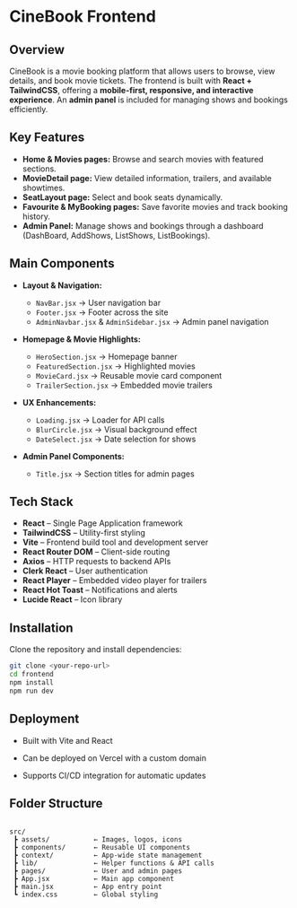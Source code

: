 # CineBook Frontend

## Overview
CineBook is a movie booking platform that allows users to browse, view details, and book movie tickets. The frontend is built with **React + TailwindCSS**, offering a **mobile-first, responsive, and interactive experience**. An **admin panel** is included for managing shows and bookings efficiently.

## Key Features
- **Home & Movies pages:** Browse and search movies with featured sections.  
- **MovieDetail page:** View detailed information, trailers, and available showtimes.  
- **SeatLayout page:** Select and book seats dynamically.  
- **Favourite & MyBooking pages:** Save favorite movies and track booking history.  
- **Admin Panel:** Manage shows and bookings through a dashboard (DashBoard, AddShows, ListShows, ListBookings).  

## Main Components
- **Layout & Navigation:**  
  - `NavBar.jsx` → User navigation bar  
  - `Footer.jsx` → Footer across the site  
  - `AdminNavbar.jsx` & `AdminSidebar.jsx` → Admin panel navigation  

- **Homepage & Movie Highlights:**  
  - `HeroSection.jsx` → Homepage banner  
  - `FeaturedSection.jsx` → Highlighted movies  
  - `MovieCard.jsx` → Reusable movie card component  
  - `TrailerSection.jsx` → Embedded movie trailers  

- **UX Enhancements:**  
  - `Loading.jsx` → Loader for API calls  
  - `BlurCircle.jsx` → Visual background effect  
  - `DateSelect.jsx` → Date selection for shows  

- **Admin Panel Components:**  
  - `Title.jsx` → Section titles for admin pages  

## Tech Stack
- **React** – Single Page Application framework  
- **TailwindCSS** – Utility-first styling  
- **Vite** – Frontend build tool and development server  
- **React Router DOM** – Client-side routing  
- **Axios** – HTTP requests to backend APIs  
- **Clerk React** – User authentication  
- **React Player** – Embedded video player for trailers  
- **React Hot Toast** – Notifications and alerts  
- **Lucide React** – Icon library  

## Installation

Clone the repository and install dependencies:

```bash
git clone <your-repo-url>
cd frontend
npm install
npm run dev

```

## Deployment

* Built with Vite and React

* Can be deployed on Vercel with a custom domain

* Supports CI/CD integration for automatic updates

## Folder Structure

```

src/
 ┣ assets/           ← Images, logos, icons
 ┣ components/       ← Reusable UI components
 ┣ context/          ← App-wide state management
 ┣ lib/              ← Helper functions & API calls
 ┣ pages/            ← User and admin pages
 ┣ App.jsx           ← Main app component
 ┣ main.jsx          ← App entry point
 ┗ index.css         ← Global styling

```








